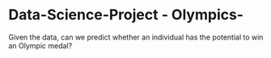 # Data-Science-Project - Olympics-

Given the data, can we predict whether an individual has the potential to win an Olympic medal?
